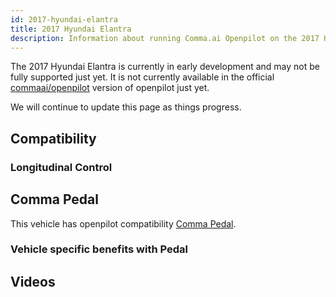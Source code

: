 ```yaml
---
id: 2017-hyundai-elantra
title: 2017 Hyundai Elantra
description: Information about running Comma.ai Openpilot on the 2017 Hyundai Elantra
---
```


The 2017 Hyundai Elantra is currently in early development and may not be fully supported just yet.
It is not currently available in the official [commaai/openpilot](https://github.com/commaai/openpilot) version of openpilot just yet.

We will continue to update this page as things progress.

## Compatibility

### Longitudinal Control



## Comma Pedal

This vehicle has openpilot compatibility [Comma Pedal](/hardware/pedal).

### Vehicle specific benefits with Pedal



## Videos

      